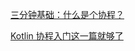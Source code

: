 [三分钟基础：什么是个协程？](https://mp.weixin.qq.com/s/RKdpNCAwCVPjqMCWKdTVMQ)

[Kotlin 协程入门这一篇就够了](https://juejin.im/post/5d0afe0bf265da1b7152fb00)